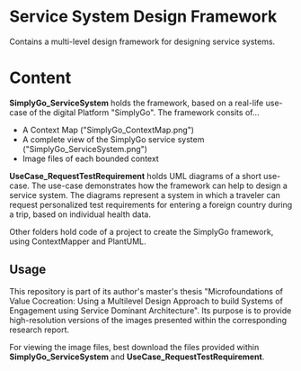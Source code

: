 # Service System Design Framework

Contains a multi-level design framework for designing service systems. 


# Content

**SimplyGo_ServiceSystem** holds the framework, based on a real-life use-case of the digital Platform "SimplyGo". The framework consits of...

 - A Context Map ("SimplyGo_ContextMap.png")
 - A complete view of the SimplyGo service system ("SimplyGo_ServiceSystem.png")
 - Image files of each bounded context
 
**UseCase_RequestTestRequirement** holds UML diagrams of a short use-case. The use-case demonstrates how the framework can help to design a service system. The diagrams represent a system in which a traveler can request personalized test requirements for entering a foreign country during a trip, based on individual health data. 

Other folders hold code of a project to create the SimplyGo framework, using ContextMapper and PlantUML. 

## Usage
This repository is part of its author's master's thesis "Microfoundations of Value Cocreation: Using a Multilevel Design Approach to build Systems of Engagement using Service Dominant Architecture". Its purpose is to provide high-resolution versions of the images presented within the corresponding research report.

For viewing the image files, best download the files provided within **SimplyGo_ServiceSystem** and **UseCase_RequestTestRequirement**. 